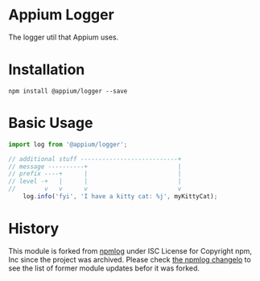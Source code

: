 # Appium Logger

The logger util that Appium uses.

# Installation

```console
npm install @appium/logger --save
```

# Basic Usage

```js
import log from '@appium/logger';

// additional stuff ---------------------------+
// message ----------+                         |
// prefix ----+      |                         |
// level -+   |      |                         |
//        v   v      v                         v
    log.info('fyi', 'I have a kitty cat: %j', myKittyCat);
```

# History

This module is forked from [npmlog](https://github.com/npm/npmlog) under ISC License for Copyright npm, Inc since the project was archived. Please check [the npmlog changelo](https://github.com/npm/npmlog/blob/main/CHANGELOG.md) to see the list of former module updates befor it was forked.
